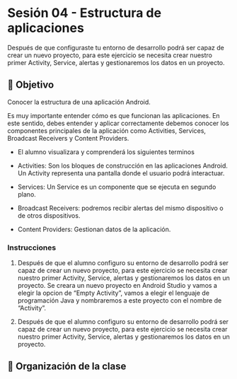 # Sesión 04 - Estructura de aplicaciones
Después de que configuraste tu entorno de desarrollo podrá ser capaz de crear un nuevo proyecto, para este ejercicio se necesita crear nuestro primer Activity, Service, alertas y gestionaremos los datos en un proyecto. 

## 🎯 Objetivo

Conocer la estructura de una aplicación Android.

Es muy importante entender cómo es que funcionan las aplicaciones. En este sentido, debes entender y aplicar correctamente debemos conocer los componentes principales de la aplicación como Activities, Services, Broadcast Receivers y Content Providers.  

* El alumno visualizara y comprenderá los siguientes terminos 

* Activities: Son los bloques de construcción en las aplicaciones Android. Un Activity representa una pantalla donde el usuario podrá interactuar. 

* Services: Un Service es un componente que se ejecuta en segundo plano. 

* Broadcast Receivers: podremos recibir alertas del mismo dispositivo o de otros dispositivos. 

* Content Providers: Gestionan datos de la aplicación.  
 

### Instrucciones

1. Después de que el alumno configuro su entorno de desarrollo podrá ser capaz de crear un nuevo proyecto, para este ejercicio se necesita crear nuestro primer Activity, Service, alertas y gestionaremos los datos en un proyecto. Se creara un nuevo proyecto en Android Studio y vamos a elegir la opcion de “Empty Activity”, vamos a elegir el lenguaje de programación Java y nombraremos a este proyecto con el nombre de “Activity”.

2. Después de que el alumno configuro su entorno de desarrollo podrá ser capaz de crear un nuevo proyecto, para este ejercicio se necesita crear nuestro primer Activity, Service, alertas y gestionaremos los datos en un proyecto. 

## 📝 Organización de la clase